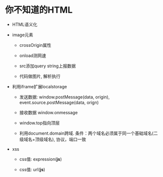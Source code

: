 # 你不知道的HTML

- HTML语义化

- image元素

  - crossOrigin属性

  - onload测网速

  - src添加query string上报数据

  - 代码做图片, 解析执行

- 利用iframe扩展localstorage

  - 发送数据: window.postMessage(data, origin), event.source.postMessage(data, orign)

  - 接收数据 window.onmessage

  - window.top指向顶层

  - 利用document.domain跨域. 条件：两个域名必须属于同一个基础域名(二级域名+顶级域名), 协议，端口一致

- xss

  - css值: expression(**js**)

  - css值: url(**js**)
